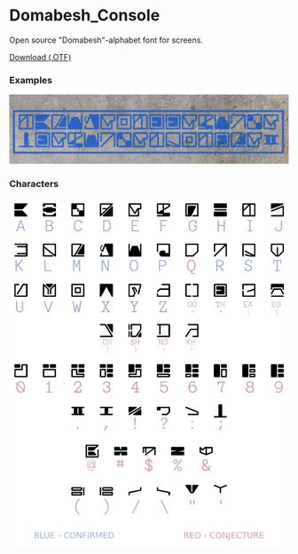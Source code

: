 # Domabesh_Console
Open source "Domabesh"-alphabet font for screens.

[Download (.OTF)](https://github.com/AurekFonts/Domabesh_Console/raw/master/Domabesh_Console_beta.otf)

### Examples
![Domabesh_Console example image](https://github.com/AurekFonts/Domabesh_Console/blob/master/IAmOne.png?raw=true)
### Characters
![Domabesh_Console character set](https://github.com/AurekFonts/Domabesh_Console/blob/master/Domabesh_Console-CharacterSet-y.png?raw=true)
